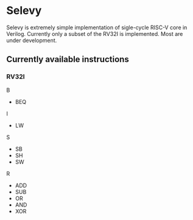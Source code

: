# Selevy

Selevy is extremely simple implementation of sigle-cycle RISC-V core in Verilog. Currently only a subset of the RV32I is implemented. Most are under development.

## Currently available instructions

### RV32I

B

- BEQ

I

- LW

S

- SB
- SH
- SW

R

- ADD
- SUB
- OR
- AND
- XOR